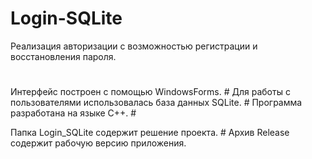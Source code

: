 # Login-SQLite
Реализация авторизации с возможностью регистрации и восстановления пароля.
# 
Интерфейс построен с помощью WindowsForms. #
Для работы с пользователями использовалась база данных SQLite. #
Программа разработана на языке C++. #

Папка Login_SQLite содержит решение проекта. #
Архив Release содержит рабочую версию приложения.
